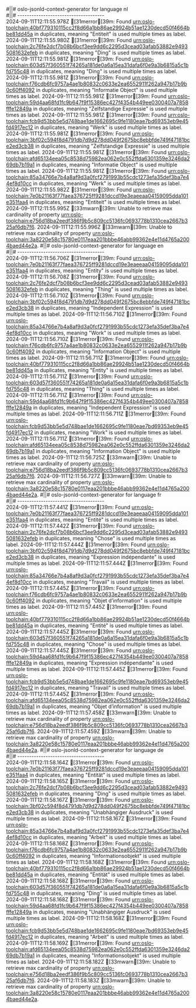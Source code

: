 #||# oslo-jsonld-context-generator for language nl  
#||# -------------------------------------  
2024-09-11T12:11:55.978Z [31merror[39m: Found [urn:oslo-toolchain:40bf779310115cc2f8d66a1bb86ae29924b51ae1230decd50f4664bbe81dd45a](all-cultureel-erfgoed-event-ap.jsonld#L5296) in duplicates, meaning "Entiteit" is used multiple times as label.
2024-09-11T12:11:55.980Z [31merror[39m: Found [urn:oslo-toolchain:2c76fe2dcf7b08b6bcf3ee9dd6c2295d3cead03afab53882e94935081632efeb](all-cultureel-erfgoed-event-ap.jsonld#L641) in duplicates, meaning "Ding" is used multiple times as label.
2024-09-11T12:11:55.981Z [31merror[39m: Found [urn:oslo-toolchain:603d57f360551f74265a181de0a6a15ea31dafa6f0e9a3b6815a5c1bfd755c48](all-cultureel-erfgoed-event-ap.jsonld#L5325) in duplicates, meaning "Ding" is used multiple times as label.
2024-09-11T12:11:55.981Z [31merror[39m: Found [urn:oslo-toolchain:f76cdb6fc9757a4ae1b80832c0633e2ea6552911f262a947b17b9b0c60ff4092](all-cultureel-erfgoed-event-ap.jsonld#L800) in duplicates, meaning "Informatie Object" is used multiple times as label.
2024-09-11T12:11:55.981Z [31merror[39m: Found [urn:oslo-toolchain:59d4aa68fd1fc9b647f9f15386ec427f4354b449ee0300407a7858fffe12849a](all-cultureel-erfgoed-event-ap.jsonld#L5354) in duplicates, meaning "Zelfstandige Expressie" is used multiple times as label.
2024-09-11T12:11:55.981Z [31merror[39m: Found [urn:oslo-toolchain:fcb9d53bb5e5d748bae1de1662695c9fe1180eae7bd69353eb9e45fd4917ec12](all-cultureel-erfgoed-event-ap.jsonld#L5383) in duplicates, meaning "Werk" is used multiple times as label.
2024-09-11T12:11:55.981Z [31merror[39m: Found [urn:oslo-toolchain:3bf02c594f8d4791db7d9d278dd049f2675bc8ebbfde749f47181bce2ed3cb38](all-cultureel-erfgoed-event-ap.jsonld#L1170) in duplicates, meaning "Zelfstandige Expressie" is used multiple times as label.
2024-09-11T12:11:55.981Z [31merror[39m: Found [urn:oslo-toolchain:afd65134eea05c8538d75982ea062e0c552ffda6301359e3246da269db7b19a1](all-cultureel-erfgoed-event-ap.jsonld#L5412) in duplicates, meaning "Informatie Object" is used multiple times as label.
2024-09-11T12:11:55.981Z [31merror[39m: Found [urn:oslo-toolchain:85a34766e7b4a8af9d3a0fcf2791993b55cdc1273efa35def3ba7e44ef8d10cc](all-cultureel-erfgoed-event-ap.jsonld#L1204) in duplicates, meaning "Werk" is used multiple times as label.
2024-09-11T12:11:55.982Z [31merror[39m: Found [urn:oslo-toolchain:7e0b21163f77faea376725ff9281dccd19e3eaeeaa04159095dda101e351faa4](all-cultureel-erfgoed-event-ap.jsonld#L1538) in duplicates, meaning "Entiteit" is used multiple times as label.
2024-09-11T12:11:55.995Z [33mwarn[39m: Unable to retrieve max cardinality of property [urn:oslo-toolchain:e756d18ba2eedf386f9b5c809cc5136fc0693778b1310cea2667b325af6db7f6](all-cultureel-erfgoed-event-ap.jsonld#L4596).
2024-09-11T12:11:55.996Z [33mwarn[39m: Unable to retrieve max cardinality of property [urn:oslo-toolchain:3a8220e58c15780e0117eaa201bbbe46abb99362e4e11d4765a2004baed44e2a](all-cultureel-erfgoed-event-ap.jsonld#L4853).
#||# oslo-jsonld-context-generator for language en  
#||# -------------------------------------  
2024-09-11T12:11:56.706Z [31merror[39m: Found [urn:oslo-toolchain:7e0b21163f77faea376725ff9281dccd19e3eaeeaa04159095dda101e351faa4](all-cultureel-erfgoed-event-ap.jsonld#L1538) in duplicates, meaning "Entity" is used multiple times as label.
2024-09-11T12:11:56.708Z [31merror[39m: Found [urn:oslo-toolchain:2c76fe2dcf7b08b6bcf3ee9dd6c2295d3cead03afab53882e94935081632efeb](all-cultureel-erfgoed-event-ap.jsonld#L641) in duplicates, meaning "Thing" is used multiple times as label.
2024-09-11T12:11:56.710Z [31merror[39m: Found [urn:oslo-toolchain:3bf02c594f8d4791db7d9d278dd049f2675bc8ebbfde749f47181bce2ed3cb38](all-cultureel-erfgoed-event-ap.jsonld#L1170) in duplicates, meaning "Independent Expression" is used multiple times as label.
2024-09-11T12:11:56.710Z [31merror[39m: Found [urn:oslo-toolchain:85a34766e7b4a8af9d3a0fcf2791993b55cdc1273efa35def3ba7e44ef8d10cc](all-cultureel-erfgoed-event-ap.jsonld#L1204) in duplicates, meaning "Work" is used multiple times as label.
2024-09-11T12:11:56.710Z [31merror[39m: Found [urn:oslo-toolchain:f76cdb6fc9757a4ae1b80832c0633e2ea6552911f262a947b17b9b0c60ff4092](all-cultureel-erfgoed-event-ap.jsonld#L800) in duplicates, meaning "Information Object" is used multiple times as label.
2024-09-11T12:11:56.711Z [31merror[39m: Found [urn:oslo-toolchain:40bf779310115cc2f8d66a1bb86ae29924b51ae1230decd50f4664bbe81dd45a](all-cultureel-erfgoed-event-ap.jsonld#L5296) in duplicates, meaning "Entity" is used multiple times as label.
2024-09-11T12:11:56.711Z [31merror[39m: Found [urn:oslo-toolchain:603d57f360551f74265a181de0a6a15ea31dafa6f0e9a3b6815a5c1bfd755c48](all-cultureel-erfgoed-event-ap.jsonld#L5325) in duplicates, meaning "Thing" is used multiple times as label.
2024-09-11T12:11:56.711Z [31merror[39m: Found [urn:oslo-toolchain:59d4aa68fd1fc9b647f9f15386ec427f4354b449ee0300407a7858fffe12849a](all-cultureel-erfgoed-event-ap.jsonld#L5354) in duplicates, meaning "Independent Expression" is used multiple times as label.
2024-09-11T12:11:56.711Z [31merror[39m: Found [urn:oslo-toolchain:fcb9d53bb5e5d748bae1de1662695c9fe1180eae7bd69353eb9e45fd4917ec12](all-cultureel-erfgoed-event-ap.jsonld#L5383) in duplicates, meaning "Work" is used multiple times as label.
2024-09-11T12:11:56.711Z [31merror[39m: Found [urn:oslo-toolchain:afd65134eea05c8538d75982ea062e0c552ffda6301359e3246da269db7b19a1](all-cultureel-erfgoed-event-ap.jsonld#L5412) in duplicates, meaning "Information Object" is used multiple times as label.
2024-09-11T12:11:56.725Z [33mwarn[39m: Unable to retrieve max cardinality of property [urn:oslo-toolchain:e756d18ba2eedf386f9b5c809cc5136fc0693778b1310cea2667b325af6db7f6](all-cultureel-erfgoed-event-ap.jsonld#L4596).
2024-09-11T12:11:56.727Z [33mwarn[39m: Unable to retrieve max cardinality of property [urn:oslo-toolchain:3a8220e58c15780e0117eaa201bbbe46abb99362e4e11d4765a2004baed44e2a](all-cultureel-erfgoed-event-ap.jsonld#L4853).
#||# oslo-jsonld-context-generator for language fr  
#||# -------------------------------------  
2024-09-11T12:11:57.441Z [31merror[39m: Found [urn:oslo-toolchain:7e0b21163f77faea376725ff9281dccd19e3eaeeaa04159095dda101e351faa4](all-cultureel-erfgoed-event-ap.jsonld#L1538) in duplicates, meaning "Entité" is used multiple times as label.
2024-09-11T12:11:57.442Z [31merror[39m: Found [urn:oslo-toolchain:2c76fe2dcf7b08b6bcf3ee9dd6c2295d3cead03afab53882e94935081632efeb](all-cultureel-erfgoed-event-ap.jsonld#L641) in duplicates, meaning "Chose" is used multiple times as label.
2024-09-11T12:11:57.444Z [31merror[39m: Found [urn:oslo-toolchain:3bf02c594f8d4791db7d9d278dd049f2675bc8ebbfde749f47181bce2ed3cb38](all-cultureel-erfgoed-event-ap.jsonld#L1170) in duplicates, meaning "Expression indépendante" is used multiple times as label.
2024-09-11T12:11:57.444Z [31merror[39m: Found [urn:oslo-toolchain:85a34766e7b4a8af9d3a0fcf2791993b55cdc1273efa35def3ba7e44ef8d10cc](all-cultureel-erfgoed-event-ap.jsonld#L1204) in duplicates, meaning "Travail" is used multiple times as label.
2024-09-11T12:11:57.445Z [31merror[39m: Found [urn:oslo-toolchain:f76cdb6fc9757a4ae1b80832c0633e2ea6552911f262a947b17b9b0c60ff4092](all-cultureel-erfgoed-event-ap.jsonld#L800) in duplicates, meaning "Objet d’information" is used multiple times as label.
2024-09-11T12:11:57.445Z [31merror[39m: Found [urn:oslo-toolchain:40bf779310115cc2f8d66a1bb86ae29924b51ae1230decd50f4664bbe81dd45a](all-cultureel-erfgoed-event-ap.jsonld#L5296) in duplicates, meaning "Entité" is used multiple times as label.
2024-09-11T12:11:57.445Z [31merror[39m: Found [urn:oslo-toolchain:603d57f360551f74265a181de0a6a15ea31dafa6f0e9a3b6815a5c1bfd755c48](all-cultureel-erfgoed-event-ap.jsonld#L5325) in duplicates, meaning "Chose" is used multiple times as label.
2024-09-11T12:11:57.445Z [31merror[39m: Found [urn:oslo-toolchain:59d4aa68fd1fc9b647f9f15386ec427f4354b449ee0300407a7858fffe12849a](all-cultureel-erfgoed-event-ap.jsonld#L5354) in duplicates, meaning "Expression indépendante" is used multiple times as label.
2024-09-11T12:11:57.445Z [31merror[39m: Found [urn:oslo-toolchain:fcb9d53bb5e5d748bae1de1662695c9fe1180eae7bd69353eb9e45fd4917ec12](all-cultureel-erfgoed-event-ap.jsonld#L5383) in duplicates, meaning "Travail" is used multiple times as label.
2024-09-11T12:11:57.445Z [31merror[39m: Found [urn:oslo-toolchain:afd65134eea05c8538d75982ea062e0c552ffda6301359e3246da269db7b19a1](all-cultureel-erfgoed-event-ap.jsonld#L5412) in duplicates, meaning "Objet d’information" is used multiple times as label.
2024-09-11T12:11:57.458Z [33mwarn[39m: Unable to retrieve max cardinality of property [urn:oslo-toolchain:e756d18ba2eedf386f9b5c809cc5136fc0693778b1310cea2667b325af6db7f6](all-cultureel-erfgoed-event-ap.jsonld#L4596).
2024-09-11T12:11:57.459Z [33mwarn[39m: Unable to retrieve max cardinality of property [urn:oslo-toolchain:3a8220e58c15780e0117eaa201bbbe46abb99362e4e11d4765a2004baed44e2a](all-cultureel-erfgoed-event-ap.jsonld#L4853).
#||# oslo-jsonld-context-generator for language de  
#||# -------------------------------------  
2024-09-11T12:11:58.164Z [31merror[39m: Found [urn:oslo-toolchain:7e0b21163f77faea376725ff9281dccd19e3eaeeaa04159095dda101e351faa4](all-cultureel-erfgoed-event-ap.jsonld#L1538) in duplicates, meaning "Entität" is used multiple times as label.
2024-09-11T12:11:58.165Z [31merror[39m: Found [urn:oslo-toolchain:2c76fe2dcf7b08b6bcf3ee9dd6c2295d3cead03afab53882e94935081632efeb](all-cultureel-erfgoed-event-ap.jsonld#L641) in duplicates, meaning "Ding" is used multiple times as label.
2024-09-11T12:11:58.167Z [31merror[39m: Found [urn:oslo-toolchain:3bf02c594f8d4791db7d9d278dd049f2675bc8ebbfde749f47181bce2ed3cb38](all-cultureel-erfgoed-event-ap.jsonld#L1170) in duplicates, meaning "Unabhängiger Ausdruck" is used multiple times as label.
2024-09-11T12:11:58.167Z [31merror[39m: Found [urn:oslo-toolchain:85a34766e7b4a8af9d3a0fcf2791993b55cdc1273efa35def3ba7e44ef8d10cc](all-cultureel-erfgoed-event-ap.jsonld#L1204) in duplicates, meaning "Arbeit" is used multiple times as label.
2024-09-11T12:11:58.168Z [31merror[39m: Found [urn:oslo-toolchain:f76cdb6fc9757a4ae1b80832c0633e2ea6552911f262a947b17b9b0c60ff4092](all-cultureel-erfgoed-event-ap.jsonld#L800) in duplicates, meaning "Informationsobjekt" is used multiple times as label.
2024-09-11T12:11:58.168Z [31merror[39m: Found [urn:oslo-toolchain:40bf779310115cc2f8d66a1bb86ae29924b51ae1230decd50f4664bbe81dd45a](all-cultureel-erfgoed-event-ap.jsonld#L5296) in duplicates, meaning "Entität" is used multiple times as label.
2024-09-11T12:11:58.168Z [31merror[39m: Found [urn:oslo-toolchain:603d57f360551f74265a181de0a6a15ea31dafa6f0e9a3b6815a5c1bfd755c48](all-cultureel-erfgoed-event-ap.jsonld#L5325) in duplicates, meaning "Ding" is used multiple times as label.
2024-09-11T12:11:58.168Z [31merror[39m: Found [urn:oslo-toolchain:59d4aa68fd1fc9b647f9f15386ec427f4354b449ee0300407a7858fffe12849a](all-cultureel-erfgoed-event-ap.jsonld#L5354) in duplicates, meaning "Unabhängiger Ausdruck" is used multiple times as label.
2024-09-11T12:11:58.168Z [31merror[39m: Found [urn:oslo-toolchain:fcb9d53bb5e5d748bae1de1662695c9fe1180eae7bd69353eb9e45fd4917ec12](all-cultureel-erfgoed-event-ap.jsonld#L5383) in duplicates, meaning "Arbeit" is used multiple times as label.
2024-09-11T12:11:58.169Z [31merror[39m: Found [urn:oslo-toolchain:afd65134eea05c8538d75982ea062e0c552ffda6301359e3246da269db7b19a1](all-cultureel-erfgoed-event-ap.jsonld#L5412) in duplicates, meaning "Informationsobjekt" is used multiple times as label.
2024-09-11T12:11:58.182Z [33mwarn[39m: Unable to retrieve max cardinality of property [urn:oslo-toolchain:e756d18ba2eedf386f9b5c809cc5136fc0693778b1310cea2667b325af6db7f6](all-cultureel-erfgoed-event-ap.jsonld#L4596).
2024-09-11T12:11:58.183Z [33mwarn[39m: Unable to retrieve max cardinality of property [urn:oslo-toolchain:3a8220e58c15780e0117eaa201bbbe46abb99362e4e11d4765a2004baed44e2a](all-cultureel-erfgoed-event-ap.jsonld#L4853).

